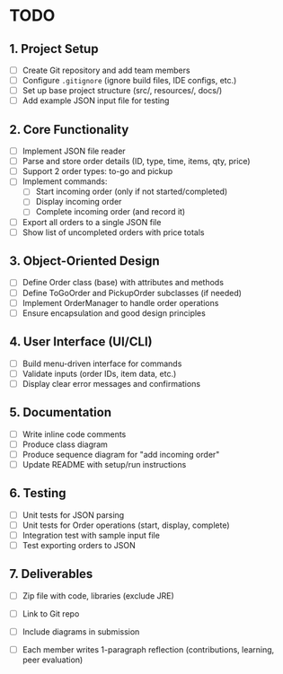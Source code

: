 # TODO

## 1. Project Setup
- [ ] Create Git repository and add team members
- [ ] Configure `.gitignore` (ignore build files, IDE configs, etc.)
- [ ] Set up base project structure (src/, resources/, docs/)
- [ ] Add example JSON input file for testing

## 2. Core Functionality
- [ ] Implement JSON file reader
- [ ] Parse and store order details (ID, type, time, items, qty, price)
- [ ] Support 2 order types: to-go and pickup
- [ ] Implement commands:
  - [ ] Start incoming order (only if not started/completed)
  - [ ] Display incoming order
  - [ ] Complete incoming order (and record it)
- [ ] Export all orders to a single JSON file
- [ ] Show list of uncompleted orders with price totals

## 3. Object-Oriented Design
- [ ] Define Order class (base) with attributes and methods
- [ ] Define ToGoOrder and PickupOrder subclasses (if needed)
- [ ] Implement OrderManager to handle order operations
- [ ] Ensure encapsulation and good design principles

## 4. User Interface (UI/CLI)
- [ ] Build menu-driven interface for commands
- [ ] Validate inputs (order IDs, item data, etc.)
- [ ] Display clear error messages and confirmations

## 5. Documentation
- [ ] Write inline code comments
- [ ] Produce class diagram
- [ ] Produce sequence diagram for "add incoming order"
- [ ] Update README with setup/run instructions

## 6. Testing
- [ ] Unit tests for JSON parsing
- [ ] Unit tests for Order operations (start, display, complete)
- [ ] Integration test with sample input file
- [ ] Test exporting orders to JSON

## 7. Deliverables
- [ ] Zip file with code, libraries (exclude JRE)
- [ ] Link to Git repo
- [ ] Include diagrams in submission
- [ ] Each member writes 1-paragraph reflection (contributions, learning, peer evaluation)


